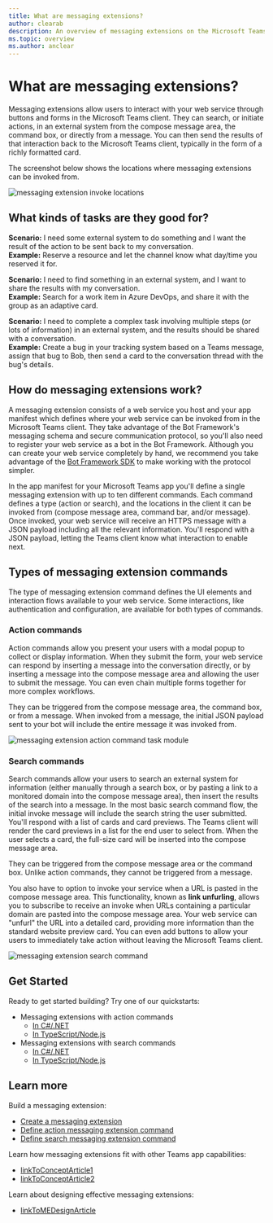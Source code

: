```yaml
---
title: What are messaging extensions?
author: clearab
description: An overview of messaging extensions on the Microsoft Teams platform
ms.topic: overview
ms.author: anclear
---
```

# What are messaging extensions?

Messaging extensions allow users to interact with your web service through buttons and forms in the Microsoft Teams client. They can search, or initiate actions, in an external system from the compose message area, the command box, or directly from a message. You can then send the results of that interaction back to the Microsoft Teams client, typically in the form of a richly formatted card.

The screenshot below shows the locations where messaging extensions can be invoked from.

![messaging extension invoke locations](~/assets/images/messaging-extension-invoke-locations.png)

## What kinds of tasks are they good for?

**Scenario:** I need some external system to do something and I want the result of the action to be sent back to my conversation.\
**Example:** Reserve a resource and let the channel know what day/time you reserved it for.

**Scenario:** I need to find something in an external system, and I want to share the results with my conversation.\
**Example:**  Search for a work item in Azure DevOps, and share it with the group as an adaptive card.

**Scenario:** I need to complete a complex task involving multiple steps (or lots of information) in an external system, and the results should be shared with a conversation.\
**Example:** Create a bug in your tracking system based on a Teams message, assign that bug to Bob, then send a card to the conversation thread with the bug's details.

## How do messaging extensions work?

A messaging extension consists of a web service you host and your app manifest which defines where your web service can be invoked from in the Microsoft Teams client. They take advantage of the Bot Framework's messaging schema and secure communication protocol, so you'll also need to register your web service as a bot in the Bot Framework. Although you can create your web service completely by hand, we recommend you take advantage of the [Bot Framework SDK](https://github.com/microsoft/botframework) to make working with the protocol simpler.

In the app manifest for your Microsoft Teams app you'll define a single messaging extension with up to ten different commands. Each command defines a type (action or search), and the locations in the client it can be invoked from (compose message area, command bar, and/or message). Once invoked, your web service will receive an HTTPS message with a JSON payload including all the relevant information. You'll respond with a JSON payload, letting the Teams client know what interaction to enable next.

## Types of messaging extension commands

The type of messaging extension command defines the UI elements and interaction flows available to your web service. Some interactions, like authentication and configuration, are available for both types of commands.

### Action commands

Action commands allow you present your users with a modal popup to collect or display information. When they submit the form, your web service can respond by inserting a message into the conversation directly, or by inserting a message into the compose message area and allowing the user to submit the message. You can even chain multiple forms together for more complex workflows.

They can be triggered from the compose message area, the command box, or from a message. When invoked from a message, the initial JSON payload sent to your bot will include the entire message it was invoked from.

![messaging extension action command task module](~/assets/images/task-module.png)

### Search commands

Search commands allow your users to search an external system for information (either manually through a search box, or by pasting a link to a monitored domain into the compose message area), then insert the results of the search into a message. In the most basic search command flow, the initial invoke message will include the search string the user submitted. You'll respond with a list of cards and card previews. The Teams client will render the card previews in a list for the end user to select from. When the user selects a card, the full-size card will be inserted into the compose message area.

They can be triggered from the compose message area or the command box. Unlike action commands, they cannot be triggered from a message.

You also have to option to invoke your service when a URL is pasted in the compose message area. This functionality, known as **link unfurling**, allows you to subscribe to receive an invoke when URLs containing a particular domain are pasted into the compose message area. Your web service can "unfurl" the URL into a detailed card, providing more information than the standard website preview card. You can even add buttons to allow your users to immediately take action without leaving the Microsoft Teams client.

![messaging extension search command](~/assets/images/search-extension.png)

## Get Started

Ready to get started building? Try one of our quickstarts:

* Messaging extensions with action commands
  * [In C#/.NET](foo.md)
  * [In TypeScript/Node.js](foo.md)
* Messaging extensions with search commands
  * [In C#/.NET](foo.md)
  * [In TypeScript/Node.js](foo.md)

## Learn more

Build a messaging extension:

* [Create a messaging extension](./foo.md)
* [Define action messaging extension command](./foo.md)
* [Define search messaging extension command](./foo.md)

Learn how messaging extensions fit with other Teams app capabilities:

* [linkToConceptArticle1](./foo.md)
* [linkToConceptArticle2](./foo.md)

Learn about designing effective messaging extensions:

* [linkToMEDesignArticle](./foo.md)
